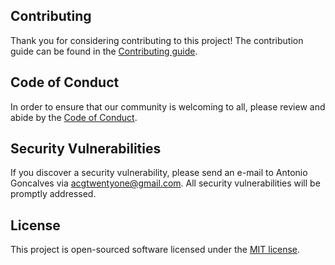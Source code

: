 ## Contributing

Thank you for considering contributing to this project! The contribution guide can be found in the [Contributing guide](CONTRIBUTING.md). 

## Code of Conduct

In order to ensure that our community is welcoming to all, please review and abide by the [Code of Conduct](CODE_OF_CONDUCT.md).

## Security Vulnerabilities

If you discover a security vulnerability, please send an e-mail to Antonio Goncalves via [acgtwentyone@gmail.com](mailto:acgtwentyone@gmail.com). All security vulnerabilities will be promptly addressed.

## License

This project is open-sourced software licensed under the [MIT license](LICENSE).

